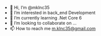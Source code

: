 - 👋 Hi, I’m @mklnc35
- 👀 I’m interested in back_end Development
- 🌱 I’m currently learning .Net Core 6
- 💞️ I’m looking to collaborate on ...
- 📫 How to reach me m.klnc35@gmail.com

<!---
mklnc35/mklnc35 is a ✨ special ✨ repository because its `README.md` (this file) appears on your GitHub profile.
You can click the Preview link to take a look at your changes.
--->
